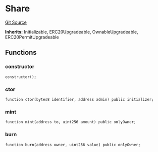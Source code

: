 # Share
[Git Source](https://github.com/fluidity-money/9lives.so/blob/36a2d1a85e8fd957687655328f8530af8de1f4f1/src/Share.sol)

**Inherits:**
Initializable, ERC20Upgradeable, OwnableUpgradeable, ERC20PermitUpgradeable


## Functions
### constructor


```solidity
constructor();
```

### ctor


```solidity
function ctor(bytes8 identifier, address admin) public initializer;
```

### mint


```solidity
function mint(address to, uint256 amount) public onlyOwner;
```

### burn


```solidity
function burn(address owner, uint256 value) public onlyOwner;
```


